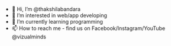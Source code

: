 - 👋 Hi, I’m @thakshilabandara
- 👀 I’m interested in web/app developing
- 🌱 I’m currently learning programming
- 📫 How to reach me - find us on Facebook/Instagram/YouTube @vizualminds

<!---
thakshilabandara/thakshilabandara is a ✨ special ✨ repository because its `README.md` (this file) appears on your GitHub profile.
You can click the Preview link to take a look at your changes.
--->
